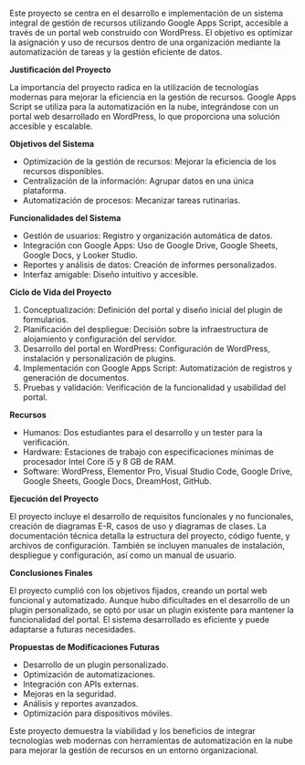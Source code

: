 
Este proyecto se centra en el desarrollo e implementación de un sistema integral de gestión de recursos utilizando Google Apps Script, accesible a través de un portal web construido con WordPress. El objetivo es optimizar la asignación y uso de recursos dentro de una organización mediante la automatización de tareas y la gestión eficiente de datos.


**Justificación del Proyecto**

La importancia del proyecto radica en la utilización de tecnologías modernas para mejorar la eficiencia en la gestión de recursos. Google Apps Script se utiliza para la automatización en la nube, integrándose con un portal web desarrollado en WordPress, lo que proporciona una solución accesible y escalable.


**Objetivos del Sistema**

- Optimización de la gestión de recursos: Mejorar la eficiencia de los recursos disponibles.
- Centralización de la información: Agrupar datos en una única plataforma.
- Automatización de procesos: Mecanizar tareas rutinarias.

  
**Funcionalidades del Sistema**

- Gestión de usuarios: Registro y organización automática de datos.
- Integración con Google Apps: Uso de Google Drive, Google Sheets, Google Docs, y Looker Studio.
- Reportes y análisis de datos: Creación de informes personalizados.
- Interfaz amigable: Diseño intuitivo y accesible.


**Ciclo de Vida del Proyecto**

1. Conceptualización: Definición del portal y diseño inicial del plugin de formularios.
2. Planificación del despliegue: Decisión sobre la infraestructura de alojamiento y configuración del servidor.
3. Desarrollo del portal en WordPress: Configuración de WordPress, instalación y personalización de plugins.
4. Implementación con Google Apps Script: Automatización de registros y generación de documentos.
5. Pruebas y validación: Verificación de la funcionalidad y usabilidad del portal.


**Recursos**

- Humanos: Dos estudiantes para el desarrollo y un tester para la verificación.
- Hardware: Estaciones de trabajo con especificaciones mínimas de procesador Intel Core i5 y 8 GB de RAM.
- Software: WordPress, Elementor Pro, Visual Studio Code, Google Drive, Google Sheets, Google Docs, DreamHost, GitHub.


**Ejecución del Proyecto**

El proyecto incluye el desarrollo de requisitos funcionales y no funcionales, creación de diagramas E-R, casos de uso y diagramas de clases. La documentación técnica detalla la estructura del proyecto, código fuente, y archivos de configuración. También se incluyen manuales de instalación, despliegue y configuración, así como un manual de usuario.


**Conclusiones Finales**

El proyecto cumplió con los objetivos fijados, creando un portal web funcional y automatizado. Aunque hubo dificultades en el desarrollo de un plugin personalizado, se optó por usar un plugin existente para mantener la funcionalidad del portal. El sistema desarrollado es eficiente y puede adaptarse a futuras necesidades.


**Propuestas de Modificaciones Futuras**

- Desarrollo de un plugin personalizado.
- Optimización de automatizaciones.
- Integración con APIs externas.
- Mejoras en la seguridad.
- Análisis y reportes avanzados.
- Optimización para dispositivos móviles.

Este proyecto demuestra la viabilidad y los beneficios de integrar tecnologías web modernas con herramientas de automatización en la nube para mejorar la gestión de recursos en un entorno organizacional.
